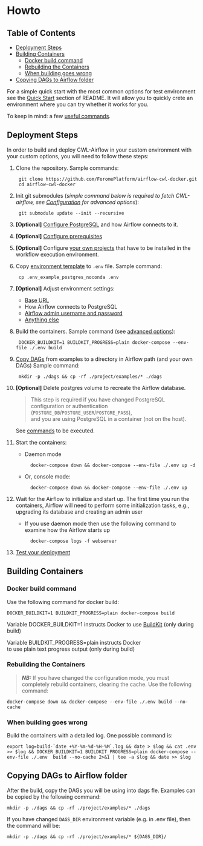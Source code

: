 # Howto

## Table of Contents

<!-- toc -->

- [Deployment Steps](#deployment-steps)
- [Building Containers](#building-containers)
  * [Docker build command](#docker-build-command)
  * [Rebuilding the Containers](#rebuilding-the-containers)
  * [When building goes wrong](#when-building-goes-wrong)
- [Copying DAGs to Airflow folder](#copying-dags-to-airflow-folder)

<!-- tocstop -->

For a simple quick start with the most common options for test 
environment see the [Quick Start](../README.md#quick-start) section
of README. It will allow you to quickly crete an environment
where you can try whether it works for you.

To keep in mind: a few [useful commands](UsefulCommands.md).

## Deployment Steps

In order to build and deploy CWL-Airflow in your custom environment
with your custom options, you will need to follow these steps:

1. Clone the repository. Sample commands:

        git clone https://github.com/ForomePlatform/airflow-cwl-docker.git
        cd airflow-cwl-docker

2. Init git submodules (_simple command below is required to fetch CWL-airflow, 
    see [Configuration](Configuration.md#configure-git-submodules)
    for advanced options_):

        git submodule update --init --recursive
                                               
3. **[Optional]** [Configure PostgreSQL](Configuration.md#configurations-related-to-postgresql) 
    and how Airflow connects to it.
4. **[Optional]** [Configure prerequisites](Configuration.md#configuring-installation-of-third-party-requirements)
5. **[Optional]** Configure [your own projects](Configuration.md#configuring-user-projects) 
    that have to be installed
    in the workflow execution environment.
6. Copy [environment template](Configuration.md#selecting-base-configuration) 
    to `.env` file. Sample command:
   
        cp .env_example_postgres_noconda .env
7. **[Optional]** Adjust environment settings:
   * [Base URL](Configuration.md#overriding-base_url)
   * How Airflow connects to PostgreSQL
   * [Airflow admin username and password](Configuration.md#airflow-admin-username-and-password)
   * [Anything else](Configuration.md#full-list-of-available-environment-variables)
8. Build the containers. Sample command (see [advanced options](#building-containers)):

        DOCKER_BUILDKIT=1 BUILDKIT_PROGRESS=plain docker-compose --env-file ./.env build
9. [Copy DAGs](#copying-dags-to-airflow-folder) from examples 
    to a directory in Airflow path (and your own DAGs)
     Sample command:

        mkdir -p ./dags && cp -rf ./project/examples/* ./dags
10. **[Optional]** Delete postgres volume to recreate the Airflow database. 
    > This step is required if you have changed PostgreSQL 
    configuration or authentication 
    (`POSTGRE_DB`/`POSTGRE_USER`/`POSTGRE_PASS`),  
    and you are using PostgreSQL in a container (not on the host).
     
    See [commands](UsefulCommands.md#to-delete-postgresql-volumes)
    to be executed.
11. Start the containers:
    * Daemon mode
    
            docker-compose down && docker-compose --env-file ./.env up -d
    * Or, console mode:
    
            docker-compose down && docker-compose --env-file ./.env up 

12. Wait for the Airflow to initialize and start up. The first time
    you run the containers, Airflow will need to perform some 
    initialization tasks, e.g., upgrading its database and
    creating an admin user
    * If you use daemon mode then use the following command to examine how 
        the Airflow starts up

            docker-compose logs -f webserver

13. [Test your deployment](Testing.md)

## Building Containers

### Docker build command                                 

Use the following command for docker build:

```
DOCKER_BUILDKIT=1 BUILDKIT_PROGRESS=plain docker-compose build
```

Variable DOCKER_BUILDKIT=1 instructs Docker to use 
[BuildKit](https://docs.docker.com/develop/develop-images/build_enhancements/) 
(only during build)

Variable BUILDKIT_PROGRESS=plain instructs Docker  
to use plain text progress output (only during build)

### Rebuilding the Containers
> _**NB:**_
> If you have changed the configuration mode, 
> you must completely rebuild containers, clearing the cache. Use 
> the following command:

    docker-compose down && docker-compose --env-file ./.env build --no-cache
                             
### When building goes wrong
Build the containers with a detailed log. One possible command is:

    export log=build-`date +%Y-%m-%d-%H-%M`.log && date > $log && cat .env >> $log && DOCKER_BUILDKIT=1 BUILDKIT_PROGRESS=plain docker-compose --env-file ./.env  build --no-cache 2>&1 | tee -a $log && date >> $log
    

## Copying DAGs to Airflow folder

After the build, copy the DAGs you will be using into dags fle.
Examples can be copied by the following command:

    mkdir -p ./dags && cp -rf ./project/examples/* ./dags
                                                           
If you have changed `DAGS_DIR` environment variable 
(e.g. in .env file), then the command will be:

    mkdir -p ./dags && cp -rf ./project/examples/* ${DAGS_DIR}/

